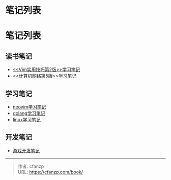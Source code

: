 # 笔记列表


# 笔记列表
## 读书笔记
- [<<Vim实用技巧第2版>>学习笔记](https://cfanzp.com/book/vim/)
- [<<计算机网络第5版>>学习笔记](https://cfanzp.com/book/network-5/)

## 学习笔记
- [neovim学习笔记](https://cfanzp.com/book/neovim-note/)
- [golang学习笔记](https://cfanzp.com/book/golang-note/)
- [linux学习笔记](https://cfanzp.com/book/linux-note/)

## 开发笔记
- [游戏开发笔记](https://cfanzp.com/book/gamedev-note/)


---

> 作者: cfanzp  
> URL: https://cfanzp.com/book/  

